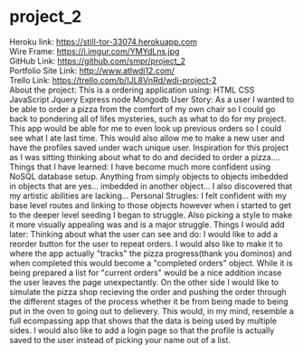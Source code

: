 # project_2
Heroku link: https://still-tor-33074.herokuapp.com<br>
Wire Frame: https://i.imgur.com/YMYdLns.jpg<br>
GitHub Link: https://github.com/smpr/project_2<br>
Portfolio Site Link: http://www.atlwdi12.com/<br>
Trello Link: https://trello.com/b/IJL8VnRd/wdi-project-2<br>
About the project:
This is a ordering application using:
HTML
CSS
JavaScript
Jquery
Express
node
Mongodb
User Story:
As a user I wanted to be able to order a pizza from the comfort of my own chair so I could go back to pondering all of lifes mysteries, such as what to do for my project. This app would be able for me to even look up previous orders so I could see what I ate last time. This would also allow me to make a new user and have the profiles saved under wach unique user. Inspiration for this project as I was sitting thinking about what to do and decided to order a pizza.... 
Things that I have learned: 
I have become much more confident using NoSQL database setup. Anything from simply objects to objects imbedded in objects that are yes... imbedded in another object... I also discovered that my artistic abilities are lacking... 
Personal Strugles:
I felt confident with my base level routes and linking to those objects however when i started to get to the deeper level seeding I began to struggle. Also picking a style to make it more visually appealing was and is a major struggle. 
Things I would add later:
Thinking about what the user can see and do: 
    I would like to add a reorder button for the user to repeat orders. I would also like to make it to where the app actually "tracks" the pizza progress(thank you dominos) and when completed this would become a "completed orders" object. While it is being prepared a list for "current orders" would be a nice addition incase the user leaves the page unexpectantly. On the other side I would like to simulate the pizza shop recieving the order and pushing the order through the different stages of the process whether it be from being made to being put in the oven to going out to delievery. This would, in my mind, resemble a full ecompassing app that shows that the data is being used by multiple sides. I would also like to add a login page so that the profile is actually saved to the user instead of picking your name out of a list. 
